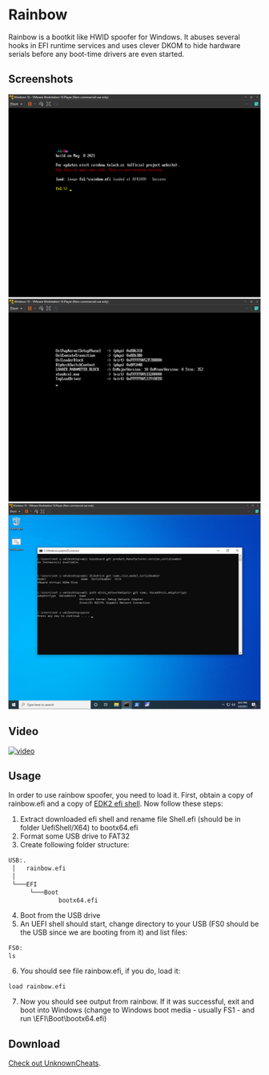 # Rainbow
Rainbow is a bootkit like HWID spoofer for Windows. It abuses several hooks in EFI runtime services and uses clever DKOM to hide hardware serials before any boot-time drivers are even started.
## Screenshots
![screen0](rainbow0.png)
![screen1](rainbow1.png)
![screen2](rainbow2.png)

## Video
[![video](https://img.youtube.com/vi/es3_bP3GU2M/0.jpg)](https://www.youtube.com/watch?v=es3_bP3GU2M)

## Usage
In order to use rainbow spoofer, you need to load it. First, obtain a copy of rainbow.efi and a copy of [EDK2 efi shell](https://github.com/tianocore/edk2/releases). Now follow these steps:

1. Extract downloaded efi shell and rename file Shell.efi (should be in folder UefiShell/X64) to bootx64.efi
2. Format some USB drive to FAT32
3. Create following folder structure:
```
USB:.
 │   rainbow.efi
 │
 └───EFI
      └───Boot
              bootx64.efi
```
4. Boot from the USB drive
5. An UEFI shell should start, change directory to your USB (FS0 should be the USB since we are booting from it) and list files:
```
FS0:
ls
```
6. You should see file rainbow.efi, if you do, load it:
```
load rainbow.efi
```
7. Now you should see output from rainbow. If it was successful, exit and boot into Windows (change to Windows boot media - usually FS1 - and run \EFI\Boot\bootx64.efi)

## Download
[Check out UnknownCheats](https://www.unknowncheats.me/forum/anti-cheat-bypass/452202-rainbow-efi-bootkit-hwid-spoofer-smbios-disk-nic.html).

